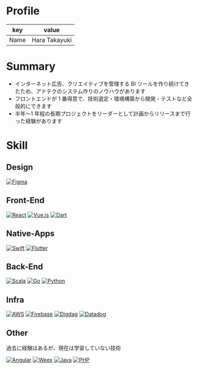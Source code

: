 # Profile

| key  | value         |
| ---- | ------------- |
| Name | Hara Takayuki |

# Summary

- インターネット広告、クリエイティブを管理する BI ツールを作り続けてきたため、アドテクのシステム作りのノウハウがあります
- フロントエンドが 1 番得意で、技術選定・環境構築から開発・テストなど全般的にできます
- 半年〜1 年程の長期プロジェクトをリーダーとして計画からリリースまで行った経験があります

# Skill

## Design

[![Figma](/figma.png 'Figma')](/figma/)

## Front-End

[![React](/react.png 'React')](/react/)
[![Vue.js](/vuejs.png 'Vue.js')](/vuejs/)
[![Dart](/dart.png 'Dart')](/dart/)

## Native-Apps

[![Swift](/swift.png 'Swift')](/swift/)
[![Flutter](/flutter.png 'Flutter')](/flutter/)

## Back-End

[![Scala](/scala.png 'Scala')](/scala/)
[![Go](/go.png 'Go')](/golang/)
[![Python](/python.png 'Python')](/python/)

## Infra

[![AWS‎](/aws.png 'AWS‎')](/aws/)
[![Firebase](/firebase.png 'Firebase')](/firebase/)
[![Digdag](/digdag.png 'Digdag')](/digdag/)
[![Datadog](/datadog.png 'Datadog')](/datadog/)

## Other

過去に経験はあるが、現在は学習していない技術

[![Angular](/angular.png 'Angular')](/angular/)
[![Weex](/weex.png 'Weex')](/weex/)
[![Java](/java.png 'Java')](/java/)
[![PHP](/php.png 'PHP')](/php/)
